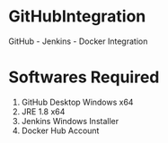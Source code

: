 # GitHubIntegration
GitHub - Jenkins - Docker Integration

Softwares Required
=====================
1. GitHub Desktop Windows x64
2. JRE 1.8 x64
3. Jenkins Windows Installer
4. Docker Hub Account

